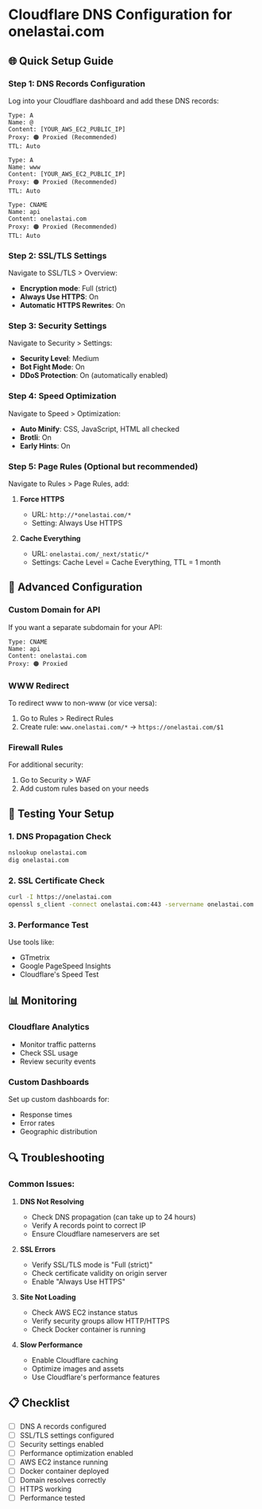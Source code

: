 # Cloudflare DNS Configuration for onelastai.com

## 🌐 Quick Setup Guide

### Step 1: DNS Records Configuration
Log into your Cloudflare dashboard and add these DNS records:

```
Type: A
Name: @
Content: [YOUR_AWS_EC2_PUBLIC_IP]
Proxy: 🟠 Proxied (Recommended)
TTL: Auto

Type: A  
Name: www
Content: [YOUR_AWS_EC2_PUBLIC_IP]
Proxy: 🟠 Proxied (Recommended)
TTL: Auto

Type: CNAME
Name: api
Content: onelastai.com
Proxy: 🟠 Proxied (Recommended)
TTL: Auto
```

### Step 2: SSL/TLS Settings
Navigate to SSL/TLS > Overview:
- **Encryption mode**: Full (strict)
- **Always Use HTTPS**: On
- **Automatic HTTPS Rewrites**: On

### Step 3: Security Settings
Navigate to Security > Settings:
- **Security Level**: Medium
- **Bot Fight Mode**: On
- **DDoS Protection**: On (automatically enabled)

### Step 4: Speed Optimization
Navigate to Speed > Optimization:
- **Auto Minify**: CSS, JavaScript, HTML all checked
- **Brotli**: On
- **Early Hints**: On

### Step 5: Page Rules (Optional but recommended)
Navigate to Rules > Page Rules, add:

1. **Force HTTPS**
   - URL: `http://*onelastai.com/*`
   - Setting: Always Use HTTPS

2. **Cache Everything**
   - URL: `onelastai.com/_next/static/*`
   - Settings: Cache Level = Cache Everything, TTL = 1 month

## 🔧 Advanced Configuration

### Custom Domain for API
If you want a separate subdomain for your API:
```
Type: CNAME
Name: api
Content: onelastai.com
Proxy: 🟠 Proxied
```

### WWW Redirect
To redirect www to non-www (or vice versa):
1. Go to Rules > Redirect Rules
2. Create rule: `www.onelastai.com/*` → `https://onelastai.com/$1`

### Firewall Rules
For additional security:
1. Go to Security > WAF
2. Add custom rules based on your needs

## 🚀 Testing Your Setup

### 1. DNS Propagation Check
```bash
nslookup onelastai.com
dig onelastai.com
```

### 2. SSL Certificate Check
```bash
curl -I https://onelastai.com
openssl s_client -connect onelastai.com:443 -servername onelastai.com
```

### 3. Performance Test
Use tools like:
- GTmetrix
- Google PageSpeed Insights
- Cloudflare's Speed Test

## 📊 Monitoring

### Cloudflare Analytics
- Monitor traffic patterns
- Check SSL usage
- Review security events

### Custom Dashboards
Set up custom dashboards for:
- Response times
- Error rates
- Geographic distribution

## 🔍 Troubleshooting

### Common Issues:

1. **DNS Not Resolving**
   - Check DNS propagation (can take up to 24 hours)
   - Verify A records point to correct IP
   - Ensure Cloudflare nameservers are set

2. **SSL Errors**
   - Verify SSL/TLS mode is "Full (strict)"
   - Check certificate validity on origin server
   - Enable "Always Use HTTPS"

3. **Site Not Loading**
   - Check AWS EC2 instance status
   - Verify security groups allow HTTP/HTTPS
   - Check Docker container is running

4. **Slow Performance**
   - Enable Cloudflare caching
   - Optimize images and assets
   - Use Cloudflare's performance features

## 📋 Checklist

- [ ] DNS A records configured
- [ ] SSL/TLS settings configured
- [ ] Security settings enabled
- [ ] Performance optimization enabled
- [ ] AWS EC2 instance running
- [ ] Docker container deployed
- [ ] Domain resolves correctly
- [ ] HTTPS working
- [ ] Performance tested
